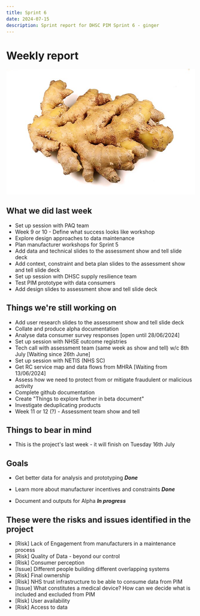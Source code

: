 ```yaml
---
title: Sprint 6
date: 2024-07-15
description: Sprint report for DHSC PIM Sprint 6 - ginger
---
```


Weekly report
=============

![ginger](ginger.jpg)

What we did last week
---------------------

- Set up session with PAQ team
- Week 9 or 10 - Define what success looks like workshop
- Explore design approaches to data maintenance
- Plan manufacturer workshops for Sprint 5
- Add data and technical slides to the assessment show and tell slide deck
- Add context, constraint and beta plan slides to the assessment show and tell slide deck
- Set up session with DHSC supply resilience team
- Test PIM prototype with data consumers
- Add design slides to assessment show and tell slide deck

Things we're still working on
-----------------------------------

- Add user research slides to the assessment show and tell slide deck
- Collate and produce alpha documentation
- Analyse data consumer survey responses [open until 28/06/2024]
- Set up session with NHSE outcome registries
- Tech call with assessment team (same week as show and tell) w/c 8th July [Waiting since 26th June]
- Set up session with NETIS (NHS SC)
- Get RC service map and data flows from MHRA [Waiting from 13/06/2024]
- Assess how we need to protect from or mitigate fraudulent or malicious activity
- Complete github documentation
- Create "Things to explore further in beta document"
- Investigate deduplicating products
- Week 11 or 12 (?) - Assessment team show and tell

Things to bear in mind
----------------------------------

- This is the project's last week - it will finish on Tuesday 16th July

Goals
-----
- Get better data for analysis and prototyping
 <span class="badge bg-success">_**Done**_</span>

- Learn more about manufacturer incentives and constraints
 <span class="badge bg-success">_**Done**_</span>

-  Document and outputs for Alpha
 <span class="badge bg-info">_**In progress**_</span>

These were the risks and issues identified in the project
---------------------------------------------------------

- [Risk] Lack of Engagement from manufacturers in a maintenance process
- [Risk] Quality of Data - beyond our control
- [Risk] Consumer perception
- [Issue] Different people building different overlapping systems
- [Risk] Final ownership
- [Risk] NHS trust infrastructure to be able to consume data from PIM
- [Issue] What constitutes a medical device? How can we decide what is included and excluded from PIM
- [Risk] User availability
- [Risk] Access to data



